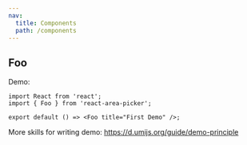 ```yaml
---
nav:
  title: Components
  path: /components
---
```


## Foo

Demo:

```tsx
import React from 'react';
import { Foo } from 'react-area-picker';

export default () => <Foo title="First Demo" />;
```

More skills for writing demo: https://d.umijs.org/guide/demo-principle
